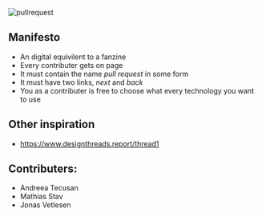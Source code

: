 ![pullrequest](https://user-images.githubusercontent.com/82095573/222518365-e1adcfa4-239b-4f76-84b8-850af726abed.svg)

## Manifesto

- An digital equivilent to a fanzine
- Every contributer gets on page
- It must contain the name *pull request* in some form
- It must have two links, *next* and *back*
- You as a contributer is free to choose what every technology you want to use

## Other inspiration
- https://www.designthreads.report/thread1

## Contributers:

- Andreea Tecusan
- Mathias Stav
- Jonas Vetlesen
